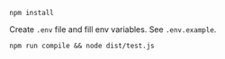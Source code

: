 `npm install`

Create `.env` file and fill env variables. See `.env.example`.

`npm run compile && node dist/test.js`
